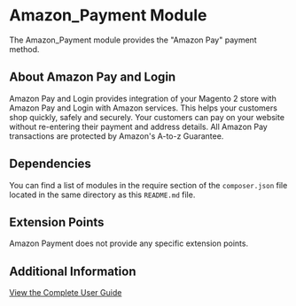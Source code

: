 # Amazon_Payment Module

The Amazon_Payment module provides the "Amazon Pay" payment method.

## About Amazon Pay and Login

Amazon Pay and Login provides integration of your Magento 2 store with Amazon Pay and Login 
with Amazon services. This helps your customers shop quickly, safely and securely. 
Your customers can pay on your website without re-entering their payment and address details. 
All Amazon Pay transactions are protected by Amazon's A-to-z Guarantee.

## Dependencies

You can find a list of modules in the require section of the `composer.json` file located in the
same directory as this `README.md` file.

## Extension Points

Amazon Payment does not provide any specific extension points.

## Additional Information

[View the Complete User Guide](https://amzn.github.io/amazon-payments-magento-2-plugin/)